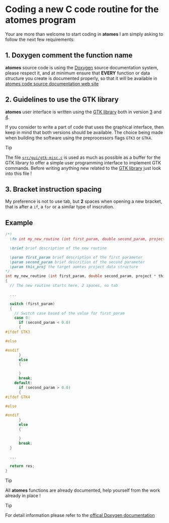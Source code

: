 # Coding a new C code routine for the **atomes** program

Your are more than welcome to start coding in **atomes** I am simply asking to follow the next few requirements: 

## 1. Doxygen comment the function name

**atomes** source code is using the [Doxygen][doxygen] source documentation system, please respect it, and at minimum ensure that **EVERY** function or data structure you create is documented properly, so that it will be available in [atomes code source documentation web site][atomes_doxygen]

## 2. Guidelines to use the GTK library

**atomes** user interface is written using the [GTK library][gtk] both in version [3][gtk3] and [4][gtk4]. 

If you consider to write a part of code that uses the graphical interface, then keep in mind that both versions should be available. 
The choice being made when building the software using the preprocessors flags `GTK3` or `GTK4`. 

> [!TIP]
> The file [`src/gui/gtk-misc.c`][gtk-misc.c] is used as much as possible as a buffer for the GTK library
> to offer a simple user programming interface to implement GTK commands. 
> Before writing anything new related to the [GTK library][gtk] just look into this file !

## 3. Bracket instruction spacing

My preference is not to use tab, but **2** spaces when opening a new bracket, that is after a `if`, a `for` or a similar type of inscrution. 

## Example

```C
/*!
  \fn int my_new_routine (int first_param, double second_param, project * this_proj)

  \brief brief description of the new routine

  \param first_param brief description of the first parameter
  \param second_param brief descrition of the second parameter
  \param this_proj the target aomtes project data structure
*/
int my_new_routine (int first_param, double second_param, project * this_proj)
{
  // The new routine starts here, 2 spaces, no tab 

  ...

  switch (first_param)
  {
    // Switch case based of the value for first_param
    case 0:
      if (second_param < 0.0)
      {
#ifdef GTK3

#else

#endif 
      }
      else
      {

      }
      break;
    default:    
      if (second_param > 0.0)
      {
#ifdef GTK4

#else

#endif
      }
      else
      {

      }
      break;
  }

  ...

  return res;
}
```

> [!TIP]
> All **atomes** functions are already documented, help yourself from the work already in place !

> [!TIP]
> For detail information please refer to the [offical Doxygen documentation][doxydoc]
 
[Doxygen]:https://www.doxygen.nl/
[atomes_doxygen]:https://slookeur.github.io/atomes-doxygen/index.html
[doxydoc]:https://www.doxygen.nl/manual/
[gtk]:https://www.gtk.org/
[gtk3]:https://docs.gtk.org/gtk3/
[gtk4]:https://docs.gtk.org/gtk4/
[gtk-misc.c]:https://slookeur.github.io/atomes-doxygen/d8/d90/gtk-misc_8c.html
